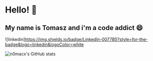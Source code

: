 # Hello! :wave:
## My name is Tomasz and i'm a code addict :smile:

![linkedin]https://img.shields.io/badge/LinkedIn-0077B5?style=for-the-badge&logo=linkedin&logoColor=white


![n0macx's GitHub stats](https://github-readme-stats.vercel.app/api?username=n0macx&show_icons=true&theme=dark)
